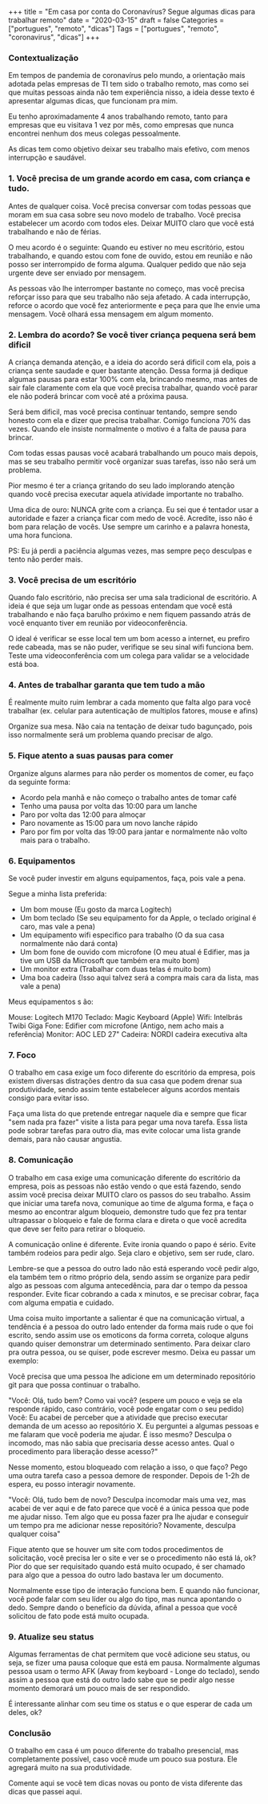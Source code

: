 +++
title = "Em casa por conta do Coronavírus? Segue algumas dicas para trabalhar remoto"
date = "2020-03-15"
draft = false
Categories = ["portugues", "remoto", "dicas"]
Tags = ["portugues", "remoto", "coronavirus", "dicas"]
+++

### Contextualização

Em tempos de pandemia de coronavírus pelo mundo, a orientação mais adotada pelas empresas de TI tem sido o trabalho remoto, mas como sei que muitas pessoas ainda não tem experiência nisso, a ideia desse texto é apresentar algumas dicas, que funcionam pra mim.

Eu tenho aproximadamente 4 anos trabalhando remoto, tanto para empresas que eu visitava 1 vez por mês, como empresas que nunca encontrei nenhum dos meus colegas pessoalmente.

As dicas tem como objetivo deixar seu trabalho mais efetivo, com menos interrupção e saudável.

### 1. Você precisa de um grande acordo em casa, com criança e tudo.

Antes de qualquer coisa. Você precisa conversar com todas pessoas que moram em sua casa sobre seu novo modelo de trabalho. Você precisa estabelecer um acordo com todos eles. Deixar MUITO claro que você está trabalhando e não de férias.

O meu acordo é o seguinte: Quando eu estiver no meu escritório, estou trabalhando, e quando estou com fone de ouvido, estou em reunião e não posso ser interrompido de forma alguma. Qualquer pedido que não seja urgente deve ser enviado por mensagem.

As pessoas vão lhe interromper bastante no começo, mas você precisa reforçar isso para que seu trabalho não seja afetado. A cada interrupção, reforce o acordo que você fez anteriormente e peça para que lhe envie uma mensagem. Você olhará essa mensagem em algum momento.

### 2. Lembra do acordo? Se você tiver criança pequena será bem dificil

A criança demanda atenção, e a ideia do acordo será dificil com ela, pois a criança sente saudade e quer bastante atenção. Dessa forma já dedique algumas pausas para estar 100% com ela, brincando mesmo, mas antes de sair fale claramente com ela que você precisa trabalhar, quando você parar ele não poderá brincar com você até a próxima pausa.

Será bem dificil, mas você precisa continuar tentando, sempre sendo honesto com ela e dizer que precisa trabalhar. Comigo funciona 70% das vezes. Quando ele insiste normalmente o motivo é a falta de pausa para brincar.

Com todas essas pausas você acabará trabalhando um pouco mais depois, mas se seu trabalho permitir você organizar suas tarefas, isso não será um problema.

Pior mesmo é ter a criança gritando do seu lado implorando atenção quando você precisa executar aquela atividade importante no trabalho.

Uma dica de ouro: NUNCA grite com a criança. Eu sei que é tentador usar a autoridade e fazer a criança ficar com medo de você. Acredite, isso não é bom para relação de vocês. Use sempre um carinho e a palavra honesta, uma hora funciona.

PS: Eu já perdi a paciência algumas vezes, mas sempre peço desculpas e tento não perder mais.

### 3. Você precisa de um escritório

Quando falo escritório, não precisa ser uma sala tradicional de escritório. A ideia é que seja um lugar onde as pessoas entendam que você está trabalhando e não faça barulho próximo e nem fiquem passando atrás de você enquanto tiver em reunião por videoconferência.

O ideal é verificar se esse local tem um bom acesso a internet, eu prefiro rede cabeada, mas se não puder, verifique se seu sinal wifi funciona bem. Teste uma videoconferência com um colega para validar se a velocidade está boa.

### 4. Antes de trabalhar garanta que tem tudo a mão

É realmente muito ruim lembrar a cada momento que falta algo para você trabalhar (ex. celular para autenticação de multiplos fatores, mouse e afins)

Organize sua mesa. Não caia na tentação de deixar tudo bagunçado, pois isso normalmente será um problema quando precisar de algo.

### 5. Fique atento a suas pausas para comer

Organize alguns alarmes para não perder os momentos de comer, eu faço da seguinte forma:

 - Acordo pela manhã e não começo o trabalho antes de tomar café
 - Tenho uma pausa por volta das 10:00 para um lanche
 - Paro por volta das 12:00 para almoçar
 - Paro novamente as 15:00 para um novo lanche rápido
 - Paro por fim por volta das 19:00 para jantar e normalmente não volto mais para o trabalho.

### 6. Equipamentos

Se você puder investir em alguns equipamentos, faça, pois vale a pena.

Segue a minha lista preferida:

 - Um bom mouse (Eu gosto da marca Logitech)
 - Um bom teclado (Se seu equipamento for da Apple, o teclado original é caro, mas vale a pena)
 - Um equipamento wifi especifico para trabalho (O da sua casa normalmente não dará conta)
 - Um bom fone de ouvido com microfone (O meu atual é Edifier, mas ja tive um USB da Microsoft que também era muito bom)
 - Um monitor extra (Trabalhar com duas telas é muito bom)
 - Uma boa cadeira (Isso aqui talvez será a compra mais cara da lista, mas vale a pena)

Meus equipamentos s	ão:

Mouse:  Logitech M170
Teclado: Magic Keyboard (Apple)
Wifi: Intelbrás Twibi Giga
Fone: Edifier com microfone (Antigo, nem acho mais a referência)
Monitor: AOC LED 27"
Cadeira: NORDI cadeira executiva alta

### 7. Foco

O trabalho em casa exige um foco diferente do escritório da empresa, pois existem diversas distrações dentro da sua casa que podem drenar sua produtividade, sendo assim tente estabelecer alguns acordos mentais consigo para evitar isso.

Faça uma lista do que pretende entregar naquele dia e sempre que ficar "sem nada pra fazer" visite a lista para pegar uma nova tarefa. Essa lista pode sobrar tarefas para outro dia, mas evite colocar uma lista grande demais, para não causar angustia. 

### 8. Comunicação

O trabalho em casa exige uma comunicação diferente do escritório da empresa, pois as pessoas não estão vendo o que está fazendo, sendo assim você precisa deixar MUITO claro os passos do seu trabalho. Assim que iniciar uma tarefa nova, comunique ao time de alguma forma, e faça o mesmo ao encontrar algum bloqueio, demonstre tudo que fez pra tentar ultrapassar o bloqueio e fale de forma clara e direta o que você acredita que deve ser feito para retirar o bloqueio.

A comunicação online é diferente. Evite ironia quando o papo é sério. Evite também rodeios para pedir algo. Seja claro e objetivo, sem ser rude, claro.

Lembre-se que a pessoa do outro lado não está esperando você pedir algo, ela também tem o ritmo próprio dela, sendo assim se organize para pedir algo as pessoas com alguma antecedência, para dar o tempo da pessoa responder. Evite ficar cobrando a cada x minutos, e se precisar cobrar, faça com alguma empatia e cuidado.

Uma coisa muito importante a salientar é que na comunicação virtual, a tendência é a pessoa do outro lado entender da forma mais rude o que foi escrito, sendo assim use os emoticons da forma correta, coloque alguns quando quiser demonstrar um determinado sentimento. Para deixar claro pra outra pessoa, ou se quiser, pode escrever mesmo. Deixa eu passar um exemplo:

Você precisa que uma pessoa lhe adicione em um determinado repositório git para que possa continuar o trabalho. 

"Você: Olá, tudo bem? Como vai você?  (espere um pouco e veja se ela responde rápido, caso contrário, você pode engatar com o seu pedido)
Você: Eu acabei de perceber que a atividade que preciso executar demanda de um acesso ao repositório X. Eu perguntei a algumas pessoas e me falaram que você poderia me ajudar. É isso mesmo? Desculpa o incomodo, mas não sabia que precisaria desse acesso antes. Qual o procedimento para liberação desse acesso?"

Nesse momento, estou bloqueado com relação a isso, o que faço? Pego uma outra tarefa caso a pessoa demore de responder. Depois de 1-2h de espera, eu posso interagir novamente.

"Você: Olá, tudo bem de novo? Desculpa incomodar mais uma vez, mas acabei de ver aqui e de fato parece que você é a única pessoa que pode me ajudar nisso. Tem algo que eu possa fazer pra lhe ajudar e conseguir um tempo pra me adicionar nesse repositório? Novamente, desculpa qualquer coisa"

Fique atento que se houver um site com todos procedimentos de solicitação, você precisa ler o site e ver se o procedimento não está lá, ok? Pior do que ser requisitado quando está muito ocupado, é ser chamado para algo que a pessoa do outro lado bastava ler um documento.

Normalmente esse tipo de interação funciona bem. E quando não funcionar, você pode falar com seu líder ou algo do tipo, mas nunca apontando o dedo. Sempre dando o benefício da dúvida, afinal a pessoa que você solicitou de fato pode está muito ocupada.

### 9. Atualize seu status

Algumas ferramentas de chat permitem que você adicione seu status, ou seja, se fizer uma pausa coloque que está em pausa. Normalmente algumas pessoa usam o termo AFK (Away from keyboard - Longe do teclado), sendo assim a pessoa que está do outro lado sabe que se pedir algo nesse momento demorará um pouco mais de ser respondido.

É interessante alinhar com seu time os status e o que esperar de cada um deles, ok?


### Conclusão

O trabalho em casa é um pouco diferente do trabalho presencial, mas completamente possível, caso você mude um pouco sua postura. Ele agregará muito na sua produtividade.

Comente aqui se você tem dicas novas ou ponto de vista diferente das dicas que passei aqui.

